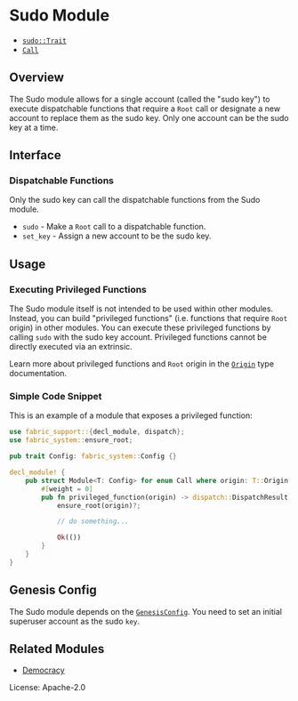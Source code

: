 # Sudo Module

- [`sudo::Trait`](https://docs.rs/noble-sudo/latest/noble_sudo/trait.Trait.html)
- [`Call`](https://docs.rs/noble-sudo/latest/noble_sudo/enum.Call.html)

## Overview

The Sudo module allows for a single account (called the "sudo key")
to execute dispatchable functions that require a `Root` call
or designate a new account to replace them as the sudo key.
Only one account can be the sudo key at a time.

## Interface

### Dispatchable Functions

Only the sudo key can call the dispatchable functions from the Sudo module.

* `sudo` - Make a `Root` call to a dispatchable function.
* `set_key` - Assign a new account to be the sudo key.

## Usage

### Executing Privileged Functions

The Sudo module itself is not intended to be used within other modules.
Instead, you can build "privileged functions" (i.e. functions that require `Root` origin) in other modules.
You can execute these privileged functions by calling `sudo` with the sudo key account.
Privileged functions cannot be directly executed via an extrinsic.

Learn more about privileged functions and `Root` origin in the [`Origin`] type documentation.

### Simple Code Snippet

This is an example of a module that exposes a privileged function:

```rust
use fabric_support::{decl_module, dispatch};
use fabric_system::ensure_root;

pub trait Config: fabric_system::Config {}

decl_module! {
    pub struct Module<T: Config> for enum Call where origin: T::Origin {
		#[weight = 0]
        pub fn privileged_function(origin) -> dispatch::DispatchResult {
            ensure_root(origin)?;

            // do something...

            Ok(())
        }
    }
}
```

## Genesis Config

The Sudo module depends on the [`GenesisConfig`](https://docs.rs/noble-sudo/latest/noble_sudo/struct.GenesisConfig.html).
You need to set an initial superuser account as the sudo `key`.

## Related Modules

* [Democracy](https://docs.rs/noble-democracy/latest/noble_democracy/)

[`Call`]: ./enum.Call.html
[`Config`]: ./trait.Config.html
[`Origin`]: https://docs.tetcoin.org/docs/tetcore-types

License: Apache-2.0
